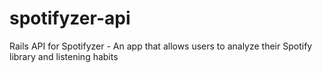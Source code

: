 # spotifyzer-api
Rails API for Spotifyzer - An app that allows users to analyze their Spotify library and listening habits
